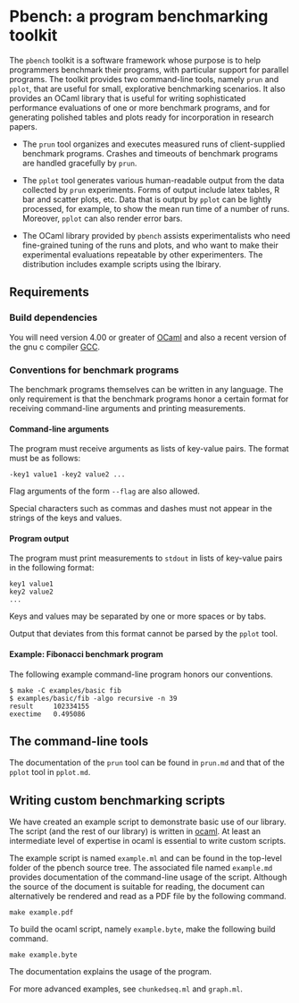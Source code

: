 Pbench: a program benchmarking toolkit
=================================================

The `pbench` toolkit is a software framework whose purpose is
to help programmers benchmark their programs, with particular support
for parallel programs. The toolkit provides two command-line tools,
namely `prun` and `pplot`, that are useful for small, explorative
benchmarking scenarios. It also provides an OCaml library that is
useful for writing sophisticated performance evaluations of one or 
more benchmark programs, and for generating polished tables and plots 
ready for incorporation in research papers.

- The `prun` tool organizes and executes measured runs of
  client-supplied benchmark programs. Crashes and timeouts of
  benchmark programs are handled gracefully by `prun`. 

- The `pplot` tool generates various human-readable
  output from the data collected by `prun` experiments. Forms
  of output include latex tables, R bar and scatter plots, etc.
  Data that is output by `pplot` can be lightly processed,
  for example, to show the mean run time of a number of runs.
  Moreover, `pplot` can also render error bars.

- The OCaml library provided by `pbench` assists experimentalists
  who need fine-grained tuning of the runs and plots, and who
  want to make their experimental evaluations repeatable
  by other experimenters. The distribution includes example 
  scripts using the lbirary.

Requirements
------------

### Build dependencies

You will need version 4.00 or greater of 
[OCaml](http://www.ocaml.org/) and also a recent version 
of the gnu c compiler [GCC](http://gcc.gnu.org/).

### Conventions for benchmark programs

The benchmark programs themselves can be written in any 
language. The only requirement is that the benchmark programs
honor a certain format for receiving command-line arguments
and printing measurements.

#### Command-line arguments

The program must receive arguments as lists of key-value 
pairs. The format must be as follows:

    -key1 value1 -key2 value2 ...

Flag arguments of the form `--flag` are also allowed.

Special characters such as commas and dashes must not appear
in the strings of the keys and values.

#### Program output

The program must print measurements to `stdout` in lists
of key-value pairs in the following format:

    key1 value1
    key2 value2
    ...

Keys and values may be separated by one or more spaces or
by tabs.

Output that deviates from this format cannot be parsed by
the `pplot` tool.

#### Example: Fibonacci benchmark program

The following example command-line program honors our conventions.

    $ make -C examples/basic fib
    $ examples/basic/fib -algo recursive -n 39
    result     102334155
    exectime   0.495086

The command-line tools
----------------------

The documentation of the `prun` tool can be found
in `prun.md` and that of the `pplot` tool in `pplot.md`.

Writing custom benchmarking scripts
-----------------------------------

We have created an example script to demonstrate basic use
of our library. The script (and the rest of our library)
is written in [ocaml](http://www.ocaml.org/). At least
an intermediate level of expertise in ocaml is essential
to write custom scripts.

The example script is named `example.ml` and can be found
in the top-level folder of the pbench source tree. 
The associated file named `example.md` provides documentation
of the command-line usage of the script. Although the
source of the document is suitable for reading, the document
can alternatively be rendered and read as a PDF file by the 
following command.

    make example.pdf

To build the ocaml script, namely `example.byte`, make the
following build command.

    make example.byte
    
The documentation explains the usage of the program.

For more advanced examples, see `chunkedseq.ml` and 
`graph.ml`.



